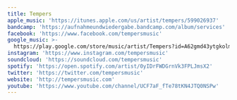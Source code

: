 ```yaml
---
title: Tempers
apple_music: 'https://itunes.apple.com/us/artist/tempers/599026937'
bandcamp: 'https://aufnahmeundwiedergabe.bandcamp.com/album/services'
facebook: 'https://www.facebook.com/tempersmusic'
google_music: >-
  https://play.google.com/store/music/artist/Tempers?id=A62gmd43ytgkolmvmsronnap5ym
instagram: 'https://www.instagram.com/tempersmusic'
soundcloud: 'https://soundcloud.com/tempersmusic'
spotify: 'https://open.spotify.com/artist/0yIDrFWDGrnVk3FPLJmsX2'
twitter: 'https://twitter.com/tempersmusic'
website: 'http://tempersmusic.com'
youtube: 'https://www.youtube.com/channel/UCF7aF_fTe78tKN4JTQ0NSPw'
---
```

